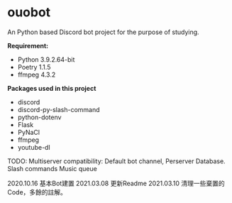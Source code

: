 # ouobot
An Python based Discord bot project for the purpose of studying.

**Requirement:**
- Python 3.9.2.64-bit
- Poetry 1.1.5
- ffmpeg 4.3.2

**Packages used in this project**
- discord
- discord-py-slash-command
- python-dotenv
- Flask
- PyNaCl
- ffmpeg
- youtube-dl

TODO:
Multiserver compatibility: Default bot channel, Perserver Database.
Slash commands
Music queue

2020.10.16 基本Bot建置
2021.03.08 更新Readme
2021.03.10 清理一些棄置的Code，多餘的註解。

